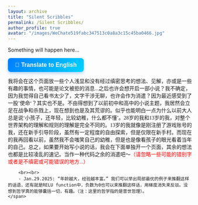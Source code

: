 ```yaml
---
layout: archive
title: "Silent Scribbles"
permalink: /Silent Scribbles/
author_profile: true
avatar: "/images/WeChate519fabc347513c0a8a3c15c45ba0466.jpg"
---
```


Something will happen here...

<button id="translateButton" 
        style="
        background: linear-gradient(135deg, #007BFF, #00D4FF);
        border: none;
        color: white;
        padding: 10px 20px;
        font-size: 16px;
        font-weight: bold;
        border-radius: 8px;
        cursor: pointer;
        transition: all 0.3s ease-in-out;
        box-shadow: 0 4px 8px rgba(0, 123, 255, 0.3);
        ">
    🔄 Translate to English
</button>

<div id="content">
    <span style="font-family: 'KaiTi';">
        我将会在这个页面放一些个人浅显和没有经过缜密思考的想法、见解，亦或是一些有趣的事情，也可能是论文被拒的消息...之后也许会想开启一部小说？我不确定，因为我觉得自己看书太少了，文字干涉无聊，也许会作为消遣？因为最近感受到了一股’使命‘？其实也不是。不由得想到了以前初中和高中的小说主题，我居然会立足在战争和杀戮上，现在想到也是及其荒谬的。似乎也能明白一点为什么以前大人总是说‘小孩子，还年轻，比较幼稚，什么都不懂’。28岁的我和13岁的我，对整个世界架构的理解和规则的理解是完全不同的。13岁的我就像是刚注册了游戏账号的我，还在新手引导阶段，虽然有一定程度的自由探索，但是仅限在新手村。而现在的我再回看以前，虽然我不会嗤笑自己的幼稚，但是也是像看孩子的眼光看着当年的自己。总之，如果要开始写小说的话，我会在下面单独开一个页面，其余的想法也都是比较凌乱的速记。当作一种代码之余的消遣吧～<span style="color: red;">（请忽略一些可能的错别字或者是不缜密或可能错误的地方...）</span>

        <br><br>
        - Jan.29.2025: “年龄越大，经验越丰富。” 我们可以举出局部最优的例子来推翻这样的话语，还有就是RELU function中，负数为0也可以来推翻这样话，用梯度消失来反驳。没想到哲学真的能够囊括一切，有趣。（注：这里的哲学指的是普世哲理）。
    </span>
</div>

<script>
document.addEventListener("DOMContentLoaded", function() {
    let translateButton = document.getElementById("translateButton");
    let contentElement = document.getElementById("content");
    let originalText = contentElement.innerHTML; // Save the original HTML structure
    let translatedText = ""; // Store translated text
    let isTranslated = false;

    translateButton.addEventListener("click", async function() {
        if (!isTranslated) {
            if (!translatedText) { // Fetch only once
                let url = `https://translate.googleapis.com/translate_a/single?client=gtx&sl=zh-CN&tl=en&dt=t&q=${encodeURIComponent(contentElement.innerText)}`;

                try {
                    let response = await fetch(url);
                    let data = await response.json();
                    translatedText = data[0].map(item => item[0]).join(""); 
                } catch (error) {
                    console.error("Translation failed:", error);
                    return;
                }
            }
            contentElement.innerText = translatedText; 
            translateButton.innerText = "🔄 Back to Chinese";
        } else {
            contentElement.innerHTML = originalText; // Restore HTML
            translateButton.innerText = "🔄 Translate to English";
        }
        isTranslated = !isTranslated;
    });
});
</script>


<section id="comments">
  <script src="https://utteranc.es/client.js"
          repo="RuohanLixyf/RuohanLixyf.github.io"
          issue-term="pathname"
          theme="github-light"
          crossorigin="anonymous"
          async>
  </script>
</section>
